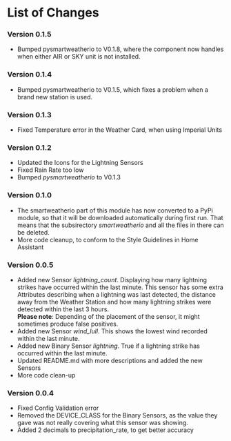 # List of Changes

### Version 0.1.5
* Bumped pysmartweatherio to V0.1.8, where the component now handles when either AIR or SKY unit is not installed.

### Version 0.1.4
* Bumped pysmartweatherio to V0.1.5, which fixes a problem when a brand new station is used.

### Version 0.1.3
* Fixed Temperature error in the Weather Card, when using Imperial Units

### Version 0.1.2
* Updated the Icons for the Lightning Sensors
* Fixed Rain Rate too low
* Bumped *pysmartweatherio* to V0.1.3

### Version 0.1.0
* The smartweatherio part of this module has now converted to a PyPi module, so that it will be downloaded automatically during first run. That means that the subsirectory *smartweatherio* and all the files in there can be deleted.
* More code cleanup, to conform to the Style Guidelines in Home Assistant

### Version 0.0.5
* Added new Sensor *lightning_count*. Displaying how many lightning strikes have occurred within the last minute. This sensor has some extra Attributes describing when a lightning was last detected, the distance away from the Weather Station and how many lightning strikes were detected within the last 3 hours.<br>
**Please note**: Depending of the placement of the sensor, it might sometimes produce false positives.
* Added new Sensor *wind_lull*. This shows the lowest wind recorded within the last minute.
* Added new Binary Sensor *lightning*. True if a lightning strike has occurred within the last minute.
* Updated README.md with more descriptions and added the new Sensors
* More code clean-up

### Version 0.0.4
* Fixed Config Validation error
* Removed the DEVICE_CLASS for the Binary Sensors, as the value they gave was not really covering what this sensor was showing.
* Added 2 decimals to precipitation_rate, to get better accuracy
